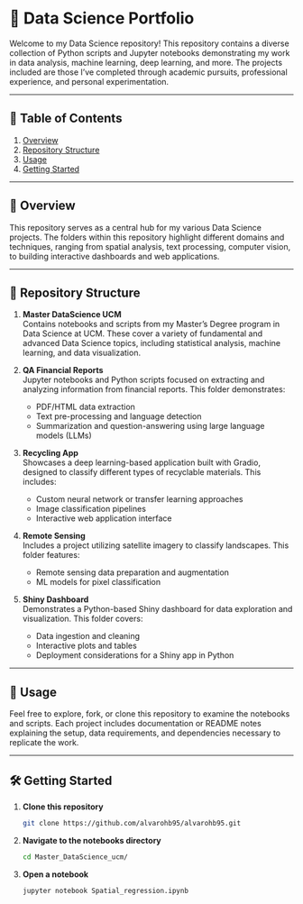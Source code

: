 # 🚀 Data Science Portfolio

Welcome to my Data Science repository! This repository contains a diverse collection of Python scripts and Jupyter notebooks demonstrating my work in data analysis, machine learning, deep learning, and more. The projects included are those I’ve completed through academic pursuits, professional experience, and personal experimentation.

---

## 🔎 Table of Contents

1. [Overview](#overview)  
2. [Repository Structure](#repository-structure)  
3. [Usage](#usage)  
4. [Getting Started](#getting-started)  

---

## 🌟 Overview

This repository serves as a central hub for my various Data Science projects. The folders within this repository highlight different domains and techniques, ranging from spatial analysis, text processing, computer vision, to building interactive dashboards and web applications.

---

## 📁 Repository Structure

1. **Master DataScience UCM**  
   Contains notebooks and scripts from my Master’s Degree program in Data Science at UCM. These cover a variety of fundamental and advanced Data Science topics, including statistical analysis, machine learning, and data visualization.

2. **QA Financial Reports**  
   Jupyter notebooks and Python scripts focused on extracting and analyzing information from financial reports. This folder demonstrates:
   - PDF/HTML data extraction  
   - Text pre-processing and language detection  
   - Summarization and question-answering using large language models (LLMs)

3. **Recycling App**  
   Showcases a deep learning-based application built with Gradio, designed to classify different types of recyclable materials. This includes:
   - Custom neural network or transfer learning approaches  
   - Image classification pipelines  
   - Interactive web application interface

4. **Remote Sensing**  
   Includes a project utilizing satellite imagery to classify landscapes. This folder features:
   - Remote sensing data preparation and augmentation  
   - ML models for pixel classification

5. **Shiny Dashboard**  
   Demonstrates a Python-based Shiny dashboard for data exploration and visualization. This folder covers:
   - Data ingestion and cleaning  
   - Interactive plots and tables  
   - Deployment considerations for a Shiny app in Python

---

## 🔨 Usage

Feel free to explore, fork, or clone this repository to examine the notebooks and scripts. Each project includes documentation or README notes explaining the setup, data requirements, and dependencies necessary to replicate the work.

---

## 🛠️ Getting Started

1. **Clone this repository**  
   ```bash
   git clone https://github.com/alvarohb95/alvarohb95.git

2. **Navigate to the notebooks directory**
   ```bash
   cd Master_DataScience_ucm/

3. **Open a notebook**
   ```bash
   jupyter notebook Spatial_regression.ipynb
